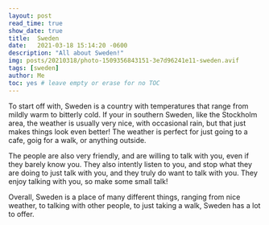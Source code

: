 ```yaml
---
layout: post
read_time: true
show_date: true
title:  Sweden
date:   2021-03-18 15:14:20 -0600
description: "All about Sweden!"
img: posts/20210318/photo-1509356843151-3e7d96241e11-sweden.avif
tags: [sweden]
author: Me
toc: yes # leave empty or erase for no TOC
---
```

To start off with, Sweden is a country with temperatures that range from mildly warm to bitterly cold. If your in southern Sweden, like the Stockholm area, the weather is usually very nice, with occasional rain, but that just makes things look even better! The weather is perfect for just going to a cafe, goig for a walk, or anything outside.

The people are also very friendly, and are willing to talk with you, even if they barely know you. They also intently listen to you, and stop what they are doing to just talk with you, and they truly do want to talk with you. They enjoy talking with you, so make some small talk!

Overall, Sweden is a place of many different things, ranging from nice weather, to talking with other people, to just taking a walk, Sweden has a lot to offer.
